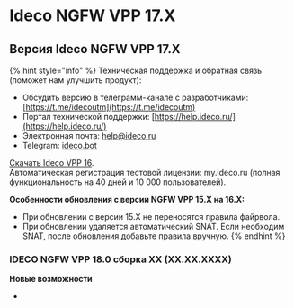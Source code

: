 # Ideco NGFW VPP 17.X

## Версия Ideco NGFW VPP 17.X

{% hint style="info" %}
Техническая поддержка и обратная связь (поможет нам улучшить продукт):

* Обсудить версию в телеграмм-канале с разработчиками: [https://t.me/idecoutm](https://t.me/idecoutm)
* Портал технической поддержки: [https://help.ideco.ru/](https://help.ideco.ru/)
* Электронная почта: help@ideco.ru
* Telegram: [ideco.bot](https://telegram.im/@ideco\_support\_bot)

[Скачать Ideco VPP 16](https://my.ideco.ru/).\
Автоматическая регистрация тестовой лицензии: my.ideco.ru (полная функциональность на 40 дней и 10 000 пользователей).

**Особенности обновления с версии NGFW VPP 15.X на 16.Х:**

* При обновлении с версии 15.Х не переносятся правила файрвола.
* При обновлении удаляется автоматический SNAT. Если необходим SNAT, после обновления добавьте правила вручную.
{% endhint %}

### IDECO NGFW VPP 18.0 сборка ХХ (ХХ.ХХ.ХХХХ)

**Новые возможности**

* 
